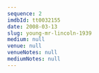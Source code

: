 ```yaml
---
sequence: 2
imdbId: tt0032155
date: 2008-03-13
slug: young-mr-lincoln-1939
medium: null
venue: null
venueNotes: null
mediumNotes: null
---
```


